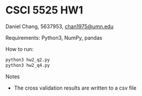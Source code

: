 # CSCI 5525 HW1

Daniel Chang, 5637953, chan1975@umn.edu

Requirements:
Python3, NumPy, pandas

How to run:
```bash
python3 hw2_q2.py
python3 hw2_q4.py
```

Notes 
- The cross validation results are written to a csv file